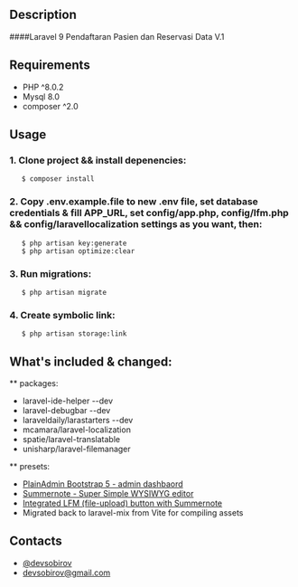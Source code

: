 ## Description 

####Laravel 9 Pendaftaran Pasien dan Reservasi Data V.1

## Requirements

- PHP ^8.0.2
- Mysql 8.0
- composer ^2.0

## Usage

### 1. Clone project && install depenencies:
```
   $ composer install
```

### 2. Copy .env.example.file to new .env file, set database credentials & fill APP_URL, set config/app.php, config/lfm.php && config/laravellocalization settings as you want, then:
```
   $ php artisan key:generate
   $ php artisan optimize:clear
```

### 3. Run migrations:
```
   $ php artisan migrate
```

### 4. Create symbolic link:
```
   $ php artisan storage:link
```

## What's included & changed:

** packages:

- laravel-ide-helper --dev
- laravel-debugbar --dev
- laraveldaily/larastarters --dev
- mcamara/laravel-localization
- spatie/laravel-translatable
- unisharp/laravel-filemanager

** presets:
- [PlainAdmin Bootstrap 5 - admin dashbaord](https://plainadmin.com/)
- [Summernote - Super Simple WYSIWYG editor](https://summernote.org/)
- [Integrated LFM (file-upload) button with Summernote](https://unisharp.github.io/laravel-filemanager/)
- Migrated back to laravel-mix from Vite for compiling assets

## Contacts

- [@devsobirov](https://sobirov.uz)
- [devsobirov@gmail.com]()

